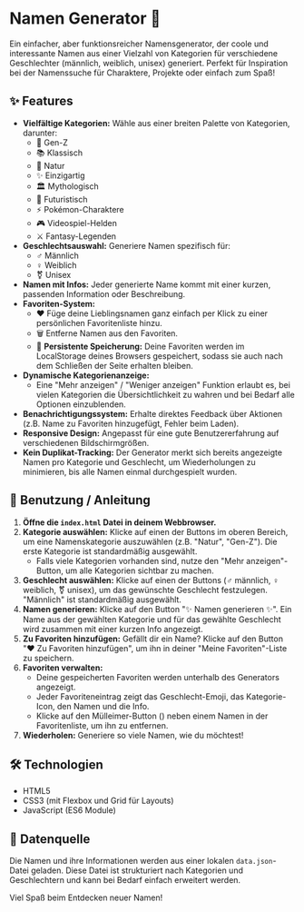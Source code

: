 # Namen Generator 🌟

Ein einfacher, aber funktionsreicher Namensgenerator, der coole und interessante Namen aus einer Vielzahl von Kategorien für verschiedene Geschlechter (männlich, weiblich, unisex) generiert. Perfekt für Inspiration bei der Namenssuche für Charaktere, Projekte oder einfach zum Spaß!

## ✨ Features

*   **Vielfältige Kategorien:** Wähle aus einer breiten Palette von Kategorien, darunter:
    *   🚀 Gen-Z
    *   📚 Klassisch
    *   🌳 Natur
    *   ✨ Einzigartig
    *   🏛️ Mythologisch
    *   🤖 Futuristisch
    *   ⚡️ Pokémon-Charaktere
    *   🎮 Videospiel-Helden
    *   ⚔️ Fantasy-Legenden
*   **Geschlechtsauswahl:** Generiere Namen spezifisch für:
    *   ♂️ Männlich
    *   ♀️ Weiblich
    *   ⚧️ Unisex
*   **Namen mit Infos:** Jeder generierte Name kommt mit einer kurzen, passenden Information oder Beschreibung.
*   **Favoriten-System:**
    *   ❤️ Füge deine Lieblingsnamen ganz einfach per Klick zu einer persönlichen Favoritenliste hinzu.
    *   🗑️ Entferne Namen aus den Favoriten.
    *   💾 **Persistente Speicherung:** Deine Favoriten werden im LocalStorage deines Browsers gespeichert, sodass sie auch nach dem Schließen der Seite erhalten bleiben.
*   **Dynamische Kategorienanzeige:**
    *   Eine "Mehr anzeigen" / "Weniger anzeigen" Funktion erlaubt es, bei vielen Kategorien die Übersichtlichkeit zu wahren und bei Bedarf alle Optionen einzublenden.
*   **Benachrichtigungssystem:** Erhalte direktes Feedback über Aktionen (z.B. Name zu Favoriten hinzugefügt, Fehler beim Laden).
*   **Responsive Design:** Angepasst für eine gute Benutzererfahrung auf verschiedenen Bildschirmgrößen.
*   **Kein Duplikat-Tracking:** Der Generator merkt sich bereits angezeigte Namen pro Kategorie und Geschlecht, um Wiederholungen zu minimieren, bis alle Namen einmal durchgespielt wurden.

## 🚀 Benutzung / Anleitung

1.  **Öffne die `index.html` Datei in deinem Webbrowser.**
2.  **Kategorie auswählen:** Klicke auf einen der Buttons im oberen Bereich, um eine Namenskategorie auszuwählen (z.B. "Natur", "Gen-Z"). Die erste Kategorie ist standardmäßig ausgewählt.
    *   Falls viele Kategorien vorhanden sind, nutze den "Mehr anzeigen"-Button, um alle Kategorien sichtbar zu machen.
3.  **Geschlecht auswählen:** Klicke auf einen der Buttons (♂️ männlich, ♀️ weiblich, ⚧️ unisex), um das gewünschte Geschlecht festzulegen. "Männlich" ist standardmäßig ausgewählt.
4.  **Namen generieren:** Klicke auf den Button "✨ Namen generieren ✨". Ein Name aus der gewählten Kategorie und für das gewählte Geschlecht wird zusammen mit einer kurzen Info angezeigt.
5.  **Zu Favoriten hinzufügen:** Gefällt dir ein Name? Klicke auf den Button "❤️ Zu Favoriten hinzufügen", um ihn in deiner "Meine Favoriten"-Liste zu speichern.
6.  **Favoriten verwalten:**
    *   Deine gespeicherten Favoriten werden unterhalb des Generators angezeigt.
    *   Jeder Favoriteneintrag zeigt das Geschlecht-Emoji, das Kategorie-Icon, den Namen und die Info.
    *   Klicke auf den Mülleimer-Button (<i class="fas fa-trash-alt"></i>) neben einem Namen in der Favoritenliste, um ihn zu entfernen.
7.  **Wiederholen:** Generiere so viele Namen, wie du möchtest!

## 🛠️ Technologien

*   HTML5
*   CSS3 (mit Flexbox und Grid für Layouts)
*   JavaScript (ES6 Module)

## 📄 Datenquelle

Die Namen und ihre Informationen werden aus einer lokalen `data.json`-Datei geladen. Diese Datei ist strukturiert nach Kategorien und Geschlechtern und kann bei Bedarf einfach erweitert werden.

Viel Spaß beim Entdecken neuer Namen!
